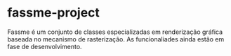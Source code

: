 # fassme-project
Fassme é um conjunto de classes especializadas em renderização gráfica baseada no mecanismo de rasterização.
As funcionaliades ainda estão em fase de desenvolvimento.

